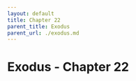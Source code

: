 ```yaml
---
layout: default
title: Chapter 22
parent_title: Exodus
parent_url: ./exodus.md
---
```


# Exodus - Chapter 22
